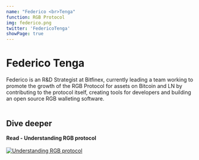 ```yaml
---
name: "Federico <br>Tenga"
function: RGB Protocol
img: federico.png
twitter: 'FedericoTenga'
showPage: true
---
```


# Federico Tenga
 
Federico is an R&D Strategist at Bitfinex, currently leading a team working to promote the growth of the RGB Protocol for assets on Bitcoin and LN by contributing to the protocol itself, creating tools for developers and building an open source RGB walleting software.
<br><br>

## Dive deeper


<div class="grid grid-cols-2 gap-5">
<div class="p-3 my-2">

**Read - Understanding RGB protocol**  <br><br>
[![Understanding RGB protocol](/content/federico1.png)](https://medium.com/@FedericoTenga/understanding-rgb-protocol-7dc7819d3059/)
</div>

</div>

<br>





